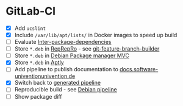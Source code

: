 GitLab-CI
=========

- [x] Add `ucslint`
- [x] Include `/var/lib/apt/lists/` in Docker images to speed up build
- [ ] Evaluate [Inter-package-dependencies](https://git.knut.univention.de/phahn/test/-/blob/master/BUILD.md)
- [ ] Store `*.deb` in [RepRepRo](http://10.200.18.180/debian/) - see [git-feature-branch-builder](https://git.knut.univention.de/univention/internal/git-feature-branch-builder/-/blob/master/build)
- [ ] Store `*.deb` in [Debian Package manager MVC](https://gitlab.com/gitlab-org/gitlab/-/issues/5835#note_303037719)
- [x] Store `*.deb` in [Aptly](https://www.aptly.info/)
- [ ] Add pipeline to publish documentation to [docs.software-univentionunivention.de](https://git.knut.univention.de/univention/docs.univention.de)
- [x] Switch back to [generated pipeline](https://docs.gitlab.com/ee/ci/yaml/#trigger-child-pipeline-with-generated-configuration-file)
- [ ] Reproducible build - see [Debian pipeline](https://salsa.debian.org/salsa-ci-team/pipeline/)
- [ ] Show package diff
